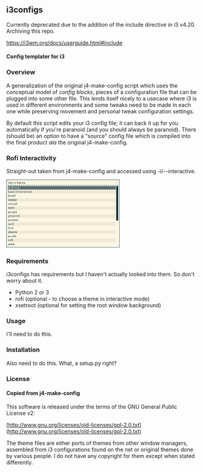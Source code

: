 ## i3configs

Currently deprecated due to the addition of the include directive in i3 v4.20. Archiving this repo.

https://i3wm.org/docs/userguide.html#include

#### Config templater for i3

### Overview

A generalization of the original j4-make-config script which uses the conceptual 
model of *config blocks*, pieces of a configuration file that can be plugged into some other file. 
This lends itself nicely to a usecase where i3 is used in different environments and some tweaks need 
to be made in each one while preserving movement and personal tweak configuration settings. 

By default this script edits your i3 config file; it can back it up for you automatically if you're paranoid 
(and you should always be paranoid). There (should be) an option to have a "source" config file which is 
compiled into the final product *ala* the original j4-make-config.

### Rofi Interactivity
Straight-out taken from j4-make-config and accessed using -i/-\-interactive.

<a href="https://raw.githubusercontent.com/okraits/j4-make-config/master/rofi.png"><img src="rofi.png" alt="rofi.png" width="300"/></a>

### Requirements

i3configs has requirements but I haven't actually looked into them. So don't worry about it.

- Python 2 or 3
- rofi (optional - to choose a theme in interactive mode)
- xsetroot (optional for setting the root window background)

### Usage

I'll need to do this.

### Installation

Also need to do this. What, a setup.py right?

### License

#### Copied from j4-make-config

This software is released under the terms of the
GNU General Public License v2:

[http://www.gnu.org/licenses/old-licenses/gpl-2.0.txt](http://www.gnu.org/licenses/old-licenses/gpl-2.0.txt)

The theme files are either ports of themes from other window managers,
assembled from i3 configurations found on the net or original themes
done by various people. I do not have any copyright for them except when
stated differently.
